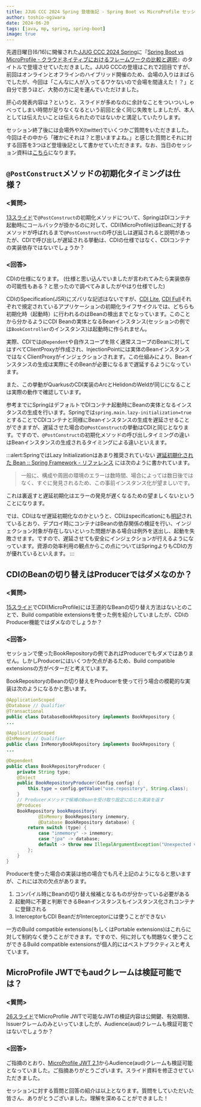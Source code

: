 ```yaml
---
title: JJUG CCC 2024 Spring 登壇後記 - Spring Boot vs MicroProfile セッションの補足と訂正
author: toshio-ogiwara
date: 2024-06-20
tags: [java, mp, spring, spring-boot]
image: true
---
```


先週日曜日(6/16)に開催された[JJUG CCC 2024 Spring](https://ccc2024spring.java-users.jp/)に『[Spring Boot vs MicroProfile - クラウドネイティブにおけるフレームワークの比較と選択](https://www.mamezou.com/news/event/20240616)』のタイトルで登壇させていただきました。JJUG CCCの登壇はこれで2回目ですが、前回はオンラインとオフラインのハイブリッド開催のため、会場の入りはまばらでしたが、今回は「こんなに人が入ってるワケないので会場を間違えた！？」と自分で思うほど、大勢の方に足を運んでいただけました。

肝心の発表内容は？というと、スライドが多めなのに余計なことをついついしゃべってしまい時間が足りなくなるという前回と全く同じ失敗をしましたが、本人としては伝えたいことは伝えられたのではないかと満足していたりします。

セッション終了後には会場外やX(twitter)でいくつかご質問をいただきました。今回はその中から「確かにそれは？と思いますよね。」と感じた質問とそれに対する回答を3つほど登壇後記として書かせていただきます。なお、当日のセッション資料は[こちら](https://speakerdeck.com/ogiwarat/spring-boot-vs-microprofile-kuraudoneiteibuniokeruhuremuwakunobi-jiao-toxuan-ze)になります。


## `@PostConstruct`メソッドの初期化タイミングは仕様？
### <質問>
[13スライド](https://speakerdeck.com/ogiwarat/spring-boot-vs-microprofile-kuraudoneiteibuniokeruhuremuwakunobi-jiao-toxuan-ze?slide=13)で`@PostConstruct`の初期化メソッドについて、SpringはDIコンテナ起動時にコールバックが掛かるのに対して、CDI(MicroProfile)はBeanに対するメソッドが呼ばれるまで`@PostConstruct`の呼び出しは遅延されると説明があったが、CDIで呼び出しが遅延される挙動は、CDIの仕様ではなく、CDIコンテナの実装依存ではないでしょうか？


### <回答>

CDIの仕様になります。
(仕様と思い込んでいましたが言われてみたら実装依存の可能性もある？と思ったので調べてみましたがやはり仕様でした)

CDIのSpecification(JSR)にズバリな記述はないですが、[CDI Lite](https://jakarta.ee/specifications/cdi/4.0/jakarta-cdi-spec-4.0.html#initialization), [CDI Full](https://jakarta.ee/specifications/cdi/4.0/jakarta-cdi-spec-4.0.html#initialization_full)それぞれで規定されているアプリケーションの初期化ライフサイクルでは、どちらも初期化時（起動時）に行われるのはBeanの検出までとなっています。このことから分かるようにCDI Beanの実体となるBeanインスタンス(セッションの例では`BookController`のインスタンス)は起動時に作られません。

実際、CDIでは`@Dependent`や自作スコープを除く通常スコープのBeanに対してはすべてClientProxyが作成され、InjectionPointには実体のBeanインスタンスではなくClientProxyがインジェクションされます。この仕組みにより、Beanインスタンスの生成は実際にそのBeanが必要になるまで遅延するようになっています。

また、この挙動がQuarkusのCDI実装のArcとHelidonのWeldが同じになることは実際の動作で確認しています。

参考までにSpringはデフォルトでDIコンテナ起動時にBeanの実体となるインスタンスの生成を行います。Springでは`spring.main.lazy-initialization=true`とすることでCDIコンテナと同様にBeanインスタンスの生成を遅延させることができますが、遅延させた場合の`@PostConstruct`の挙動はCDIと同じとなります。ですので、`@PostConstruct`の初期化メソッドの呼び出しタイミングの違いはBeanインスタンスの生成されるタイミングによる違いといえます。

:::alert:SpringではLazy Initializationはあまり推奨されていない
[遅延初期化された Bean :: Spring Framework - リファレンス](https://spring.pleiades.io/spring-framework/reference/core/beans/dependencies/factory-lazy-init.html) には次のように書かれています。
> 一般に、構成や周囲の環境のエラーは数時間、場合によっては数日後ではなく、すぐに発見されるため、この事前インスタンス化が望ましいです。

これは裏返すと遅延初期化はエラーの発見が遅くなるための望ましくないということになります。

では、CDIはなぜ遅延初期化なのかというと、CDIはspecificationにも[明記](https://jakarta.ee/specifications/cdi/4.0/jakarta-cdi-spec-4.0.html#deployment)されているとおり、デプロイ時にコンテナはBeanの依存関係の検証を行い、インジェクション対象が存在しないといった問題がある場合は例外を送出し、起動を失敗させます。ですので、遅延させても安全にインジェクションが行えるようになっています。資源の効率利用の観点からこの点についてはSpringよりもCDIの方が優れているといえます。
:::

## CDIのBeanの切り替えはProducerではダメなのか？
### <質問>
[15スライド](https://speakerdeck.com/ogiwarat/spring-boot-vs-microprofile-kuraudoneiteibuniokeruhuremuwakunobi-jiao-toxuan-ze?slide=15)でCDI(MicroProfile)には王道的なBeanの切り替え方法はないとのことで、Build compatible extensionsを使った例を紹介していましたが、CDIのProducer機能ではダメなのでしょうか？


### <回答>
セッションで使ったBookRepositoryの例であればProducerでもダメではありません。しかしProducerにはいくつか欠点があるため、Build compatible extensionsの方がベターだと考えています。

BookRepositoryのBeanの切り替えをProducerを使って行う場合の模範的な実装は次のようになるかと思います。

```java
@ApplicationScoped
@Database // Qualifier
@Transactional
public class DatabaseBookRepository implements BookRepository {
...
```
```java
@ApplicationScoped
@InMemory // Qualifier
public class InMemoryBookRepository implements BookRepository {
...
```
```java
@Dependent
public class BookRepositoryProducer {
    private String type;
    @Inject
    public BookRepositoryProducer(Config config) {
        this.type = config.getValue("use.repository", String.class);
    }
    // Producerメソッドで候補のBeanを受け取り設定に応じた実装を返す
    @Produces
    BookRepository bookRepository(
            @InMemory BookRepository inmemory,
            @Database BookRepository database) {
        return switch (type) {
            case "inmemory" -> inmemory;
            case "jpa" -> database;
            default -> throw new IllegalArgumentException("Unexpected value: " + type);
        };
    }
}
```

Producerを使った場合の実装は他の場合でも凡そ上記のようになると思いますが、これには次の欠点があります。

1. コンパイル時にBeanの切り替え候補となるものが分かっている必要がある
2. 起動時に不要と判断できるBeanインスタンスもインスタンス化されコンテナに登録される
3. InterceptorもCDI BeanだがInterceptorには使うことができない

一方のBuild compatible extensions(もしくはPortable extensions)はこれらに対して制約なく使うことができます。ですので、何に対しても問題なく使うことができるBuild compatible extensionsが個人的にはベストプラクティスと考えています。

## MicroProfile JWTでもaudクレームは検証可能では？
### <質問>
[26スライド](https://speakerdeck.com/ogiwarat/spring-boot-vs-microprofile-kuraudoneiteibuniokeruhuremuwakunobi-jiao-toxuan-ze?slide=26)でMicroProfile JWTで可能なJWTの検証内容は公開鍵、有効期限、Issuerクレームのみといっていましたが、Audience(aud)クレームも検証可能ではないでしょうか？

### <回答>
ご指摘のとおり、[MicroProfile JWT 2.1](https://download.eclipse.org/microprofile/microprofile-jwt-auth-2.1/microprofile-jwt-auth-spec-2.1.html#_mp_jwt_verify_audiences)からAudience(aud)クレームも検証可能となっていました。ご指摘ありがとうございます。スライド資料を修正させていただきました。


セッションに対する質問と回答の紹介は以上となります。質問をしていただいた皆さん、ありがとうございました。理解を深めることができました！

